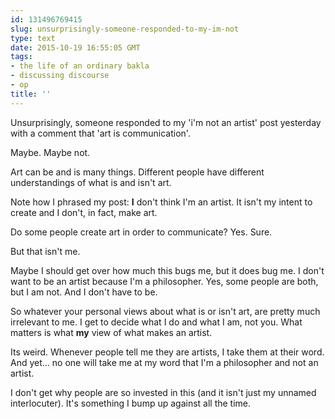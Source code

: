 ```yaml
---
id: 131496769415
slug: unsurprisingly-someone-responded-to-my-im-not
type: text
date: 2015-10-19 16:55:05 GMT
tags:
- the life of an ordinary bakla
- discussing discourse
- op
title: ''
---
```

Unsurprisingly, someone responded to my 'i'm not an artist' post yesterday with a comment that 'art is communication'.

Maybe. Maybe not. 

Art can be and is many things. Different people have different understandings of what is and isn't art.

Note how I phrased my post: **I** don't think I'm an artist. It isn't my intent to create and I don't, in fact, make art.

Do some people create art in order to communicate? Yes. Sure.

But that isn't me.

Maybe I should get over how much this bugs me, but it does bug me. I don't want to be an artist because I'm a philosopher. Yes, some people are both, but I am not. And I don't have to be.

So whatever your personal views about what is or isn't art, are pretty much irrelevant to me. I get to decide what I do and what I am, not you. What matters is what **my** view of what makes an artist. 

Its weird. Whenever people tell me they are artists, I take them at their word. And yet... no one will take me at my word that I'm a philosopher and not an artist.

I don't get why people are so invested in this (and it isn't just my unnamed interlocuter). It's something I bump up against all the time.